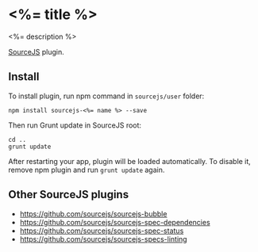 # <%= title %>

<%= description %>

[SourceJS](http://sourcejs.com) plugin.

## Install

To install plugin, run npm command in `sourcejs/user` folder:

```
npm install sourcejs-<%= name %> --save
```

Then run Grunt update in SourceJS root:

```
cd ..
grunt update
```

After restarting your app, plugin will be loaded automatically. To disable it, remove npm plugin and run `grunt update` again.

## Other SourceJS plugins

* https://github.com/sourcejs/sourcejs-bubble
* https://github.com/sourcejs/sourcejs-spec-dependencies
* https://github.com/sourcejs/sourcejs-spec-status
* https://github.com/sourcejs/sourcejs-specs-linting